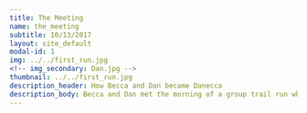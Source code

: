 ```yaml
---
title: The Meeting
name: the_meeting
subtitle: 10/13/2017
layout: site_default
modal-id: 1
img: ../../first_run.jpg
<!-- img_secondary: Dan.jpg -->
thumbnail: ../../first_run.jpg
description_header: How Becca and Dan became Danecca
description_body: Becca and Dan met the morning of a group trail run which had been arranged by several of their mutual friends. After briefly introducing themselves to each other at a coffee shop that morning, they carpooled in Becca's car, 'Boop', to the trailhead. Dan then pretended he could keep with her during the run — unsurprisingly, it turns out it was indeed nothing more than pretending... After the run, Dan did all he could to keep the conversation going through the group's email chain, piggybacking off of the fact that he had 2 reservations for the new iPhone model, one of which he had offered to Becca during the run. Emails then became texts. Texts became invites to dinner. And dinners quickly became a blossoming love.
---
```

